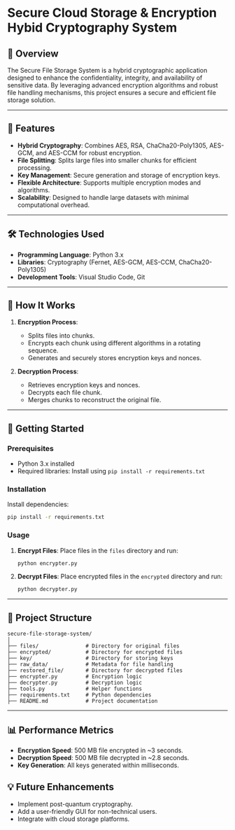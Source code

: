 # Secure Cloud Storage & Encryption Hybid Cryptography System

## 📜 Overview
The Secure File Storage System is a hybrid cryptographic application designed to enhance the confidentiality, integrity, and availability of sensitive data. By leveraging advanced encryption algorithms and robust file handling mechanisms, this project ensures a secure and efficient file storage solution.

---

## 📂 Features
- **Hybrid Cryptography**: Combines AES, RSA, ChaCha20-Poly1305, AES-GCM, and AES-CCM for robust encryption.
- **File Splitting**: Splits large files into smaller chunks for efficient processing.
- **Key Management**: Secure generation and storage of encryption keys.
- **Flexible Architecture**: Supports multiple encryption modes and algorithms.
- **Scalability**: Designed to handle large datasets with minimal computational overhead.

---

## 🛠️ Technologies Used
- **Programming Language**: Python 3.x
- **Libraries**: Cryptography (Fernet, AES-GCM, AES-CCM, ChaCha20-Poly1305)
- **Development Tools**: Visual Studio Code, Git

---

## 📜 How It Works
1. **Encryption Process**:
   - Splits files into chunks.
   - Encrypts each chunk using different algorithms in a rotating sequence.
   - Generates and securely stores encryption keys and nonces.

2. **Decryption Process**:
   - Retrieves encryption keys and nonces.
   - Decrypts each file chunk.
   - Merges chunks to reconstruct the original file.

---

## 🚀 Getting Started

### Prerequisites
- Python 3.x installed
- Required libraries: Install using `pip install -r requirements.txt`

### Installation
 Install dependencies:
   ```bash
   pip install -r requirements.txt
   ```

### Usage
1. **Encrypt Files**:
   Place files in the `files` directory and run:
   ```bash
   python encrypter.py
   ```

2. **Decrypt Files**:
   Place encrypted files in the `encrypted` directory and run:
   ```bash
   python decrypter.py
   ```

---

## 📁 Project Structure
```plaintext
secure-file-storage-system/
│
├── files/               # Directory for original files
├── encrypted/           # Directory for encrypted files
├── key/                 # Directory for storing keys
├── raw_data/            # Metadata for file handling
├── restored_file/       # Directory for decrypted files
├── encrypter.py         # Encryption logic
├── decrypter.py         # Decryption logic
├── tools.py             # Helper functions
├── requirements.txt     # Python dependencies
├── README.md            # Project documentation
```

---

## 📊 Performance Metrics
- **Encryption Speed**: 500 MB file encrypted in ~3 seconds.
- **Decryption Speed**: 500 MB file decrypted in ~2.8 seconds.
- **Key Generation**: All keys generated within milliseconds.


## 💡 Future Enhancements
- Implement post-quantum cryptography.
- Add a user-friendly GUI for non-technical users.
- Integrate with cloud storage platforms.
